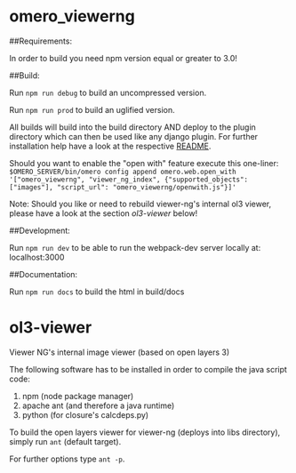 # omero_viewerng

##Requirements:

In order to build you need npm version equal or greater to 3.0!

##Build:

Run ```npm run debug``` to build an uncompressed version.

Run ```npm run prod``` to build an uglified version.

All builds will build into the build directory AND deploy to the plugin directory
which can then be used like any django plugin.
For further installation help have a look at the respective [README](plugin/omero_viewerng/README.rst).

Should you want to enable the "open with" feature execute this one-liner:
``` $OMERO_SERVER/bin/omero config append omero.web.open_with '["omero_viewerng", "viewer_ng_index", {"supported_objects":["images"], "script_url": "omero_viewerng/openwith.js"}]'```

Note: Should you like or need to rebuild viewer-ng's internal ol3 viewer,
      please have a look at the section *ol3-viewer* below!

##Development:

Run ```npm run dev``` to be able to run the webpack-dev server locally at:
localhost:3000

##Documentation:

Run ```npm run docs``` to build the html in build/docs



# ol3-viewer
Viewer NG's internal image viewer (based on open layers 3)

The following software has to be installed in order to compile the java script code:

1. npm (node package manager)
2. apache ant (and therefore a java runtime)
3. python (for closure's calcdeps.py)

To build the open layers viewer for viewer-ng (deploys into libs directory),
simply run ```ant``` (default target).

For further options type ```ant -p```.
